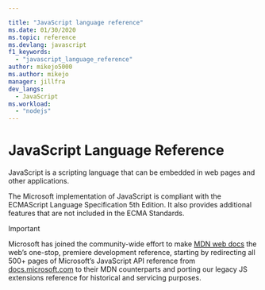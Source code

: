 ```yaml
---

title: "JavaScript language reference"
ms.date: 01/30/2020
ms.topic: reference
ms.devlang: javascript
f1_keywords: 
  - "javascript_language_reference"
author: mikejo5000
ms.author: mikejo
manager: jillfra
dev_langs:
  - JavaScript
ms.workload:
  - "nodejs"
---
```

# JavaScript Language Reference

JavaScript is a scripting language that can be embedded in web pages and other applications.  
  
The Microsoft implementation of JavaScript is compliant with the ECMAScript Language Specification 5th Edition. It also provides additional features that are not included in the ECMA Standards.

> [!IMPORTANT]
> Microsoft has joined the community-wide effort to make [MDN web docs](https://developer.mozilla.org/en-US/docs/Web/JavaScript/Reference) the web’s one-stop, premiere development reference, starting by redirecting all 500+ pages of Microsoft’s JavaScript API reference from [docs.microsoft.com](https://docs.microsoft.com) to their MDN counterparts and porting our legacy JS extensions reference for historical and servicing purposes.
